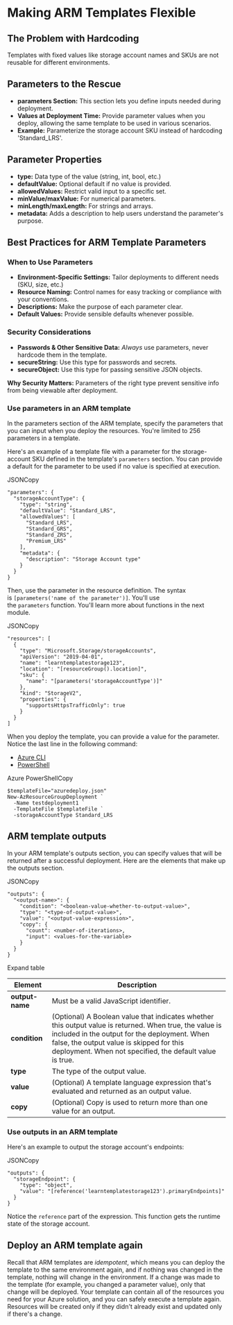 # Making ARM Templates Flexible

## The Problem with Hardcoding

Templates with fixed values like storage account names and SKUs are not reusable for different environments.   

## Parameters to the Rescue

* **parameters Section:** This section lets you define inputs needed during deployment.
* **Values at Deployment Time:** Provide parameter values when you deploy, allowing the same template to be used in various scenarios.
* **Example:** Parameterize the storage account SKU instead of hardcoding 'Standard_LRS'.

## Parameter Properties

* **type:**  Data type of the value (string, int, bool, etc.)
* **defaultValue:**  Optional default if no value is provided.
* **allowedValues:** Restrict valid input to a specific set.
* **minValue/maxValue:** For numerical parameters.
* **minLength/maxLength:**  For strings and arrays. 
* **metadata:** Adds a description to help users understand the parameter's purpose. 

## Best Practices for ARM Template Parameters

### When to Use Parameters

* **Environment-Specific Settings:**  Tailor deployments to different needs (SKU, size, etc.)
* **Resource Naming:** Control names for easy tracking or compliance with your conventions.
* **Descriptions:** Make the purpose of each parameter clear.
* **Default Values:**  Provide sensible defaults whenever possible. 

### Security Considerations

* **Passwords & Other Sensitive Data:**  *Always* use parameters, never hardcode them in the template.  
* **secureString:** Use this type for passwords and secrets.
* **secureObject:** Use this type for passing sensitive JSON objects.

**Why Security Matters:** Parameters of the right type prevent sensitive info from being viewable after deployment. 


### Use parameters in an ARM template

In the parameters section of the ARM template, specify the parameters that you can input when you deploy the resources. You're limited to 256 parameters in a template.

Here's an example of a template file with a parameter for the storage-account SKU defined in the template's `parameters` section. You can provide a default for the parameter to be used if no value is specified at execution.

JSONCopy

```
"parameters": {
  "storageAccountType": {
    "type": "string",
    "defaultValue": "Standard_LRS",
    "allowedValues": [
      "Standard_LRS",
      "Standard_GRS",
      "Standard_ZRS",
      "Premium_LRS"
    ],
    "metadata": {
      "description": "Storage Account type"
    }
  }
}
```

Then, use the parameter in the resource definition. The syntax is `[parameters('name of the parameter')]`. You'll use the `parameters` function. You'll learn more about functions in the next module.

JSONCopy

```
"resources": [
  {
    "type": "Microsoft.Storage/storageAccounts",
    "apiVersion": "2019-04-01",
    "name": "learntemplatestorage123",
    "location": "[resourceGroup().location]",
    "sku": {
      "name": "[parameters('storageAccountType')]"
    },
    "kind": "StorageV2",
    "properties": {
      "supportsHttpsTrafficOnly": true
    }
  }
]
```

When you deploy the template, you can provide a value for the parameter. Notice the last line in the following command:

- [Azure CLI](https://learn.microsoft.com/en-us/training/modules/create-azure-resource-manager-template-vs-code/4-add-flexibility-arm-template?tabs=azure-powershell#tabpanel_1_azure-cli)
- [PowerShell](https://learn.microsoft.com/en-us/training/modules/create-azure-resource-manager-template-vs-code/4-add-flexibility-arm-template?tabs=azure-powershell#tabpanel_1_azure-powershell)

Azure PowerShellCopy

```
$templateFile="azuredeploy.json"
New-AzResourceGroupDeployment `
  -Name testdeployment1 `
  -TemplateFile $templateFile `
  -storageAccountType Standard_LRS
```

## ARM template outputs

In your ARM template's outputs section, you can specify values that will be returned after a successful deployment. Here are the elements that make up the outputs section.

JSONCopy

```
"outputs": {
  "<output-name>": {
    "condition": "<boolean-value-whether-to-output-value>",
    "type": "<type-of-output-value>",
    "value": "<output-value-expression>",
    "copy": {
      "count": <number-of-iterations>,
      "input": <values-for-the-variable>
    }
  }
}
```

Expand table

|Element|Description|
|---|---|
|**output-name**|Must be a valid JavaScript identifier.|
|**condition**|(Optional) A Boolean value that indicates whether this output value is returned. When true, the value is included in the output for the deployment. When false, the output value is skipped for this deployment. When not specified, the default value is true.|
|**type**|The type of the output value.|
|**value**|(Optional) A template language expression that's evaluated and returned as an output value.|
|**copy**|(Optional) Copy is used to return more than one value for an output.|

### Use outputs in an ARM template

Here's an example to output the storage account's endpoints:

JSONCopy

```
"outputs": {
  "storageEndpoint": {
    "type": "object",
    "value": "[reference('learntemplatestorage123').primaryEndpoints]"
  }
}
```

Notice the `reference` part of the expression. This function gets the runtime state of the storage account.

## Deploy an ARM template again

Recall that ARM templates are _idempotent_, which means you can deploy the template to the same environment again, and if nothing was changed in the template, nothing will change in the environment. If a change was made to the template (for example, you changed a parameter value), only that change will be deployed. Your template can contain all of the resources you need for your Azure solution, and you can safely execute a template again. Resources will be created only if they didn't already exist and updated only if there's a change.
